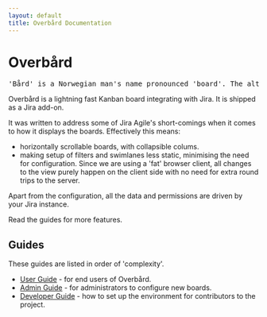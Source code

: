 ```yaml
---
layout: default
title: Overbård Documentation
---
```

# Overbård

<pre >
'Bård' is a Norwegian man's name pronounced 'board'. The alternative spelling is 'Baard'
</pre>

Overbård is a lightning fast Kanban board integrating with Jira. It is shipped as a Jira add-on. 

It was written to address some of Jira Agile's short-comings when it comes to how it displays the boards. 
Effectively this means:
<ul class="standard-list">
<li class="standard-list">horizontally scrollable boards, with collapsible colums.</li>
<li class="standard-list">making setup of filters and swimlanes less static, minimising the need for configuration. Since we 
are using a 'fat' browser client, all changes to the view purely happen on the client side with no need 
for extra round trips to the server.
</li>
</ul>

Apart from the configuration, all the data and permissions are driven by your Jira instance.

Read the guides for more features.


## Guides

These guides are listed in order of 'complexity'. 

* [User Guide](user-guide.md) - for end users of Overbård.
* [Admin Guide](admin-guide.md) - for administrators to configure new boards.
* [Developer Guide](developer-guide.md) - how to set up the environment for contributors to the project.
 
